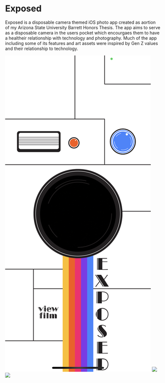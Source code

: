 # Exposed

Exposed is a disposable camera themed iOS photo app created as aortion of my Arizona State University Barrett Honors Thesis. The app aims to serve as a disposable camera in the users pocket which encourgaes them to have a healtheir relationship with technology and photography. Much of the app including some of its features and art assets were inspired by Gen Z values and their relationship to technology.

<img  src="homeScreen.PNG" border="0">

<img  src="photoExposed.heic" border="0">

<img  src="photoIOS.heic" border="0">


